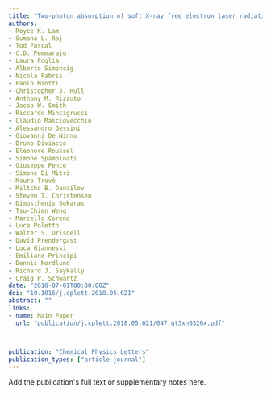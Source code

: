```yaml
---
title: "Two-photon absorption of soft X-ray free electron laser radiation by graphite near the carbon K-absorption edge"
authors:
- Royce K. Lam
- Sumana L. Raj
- Tod Pascal
- C.D. Pemmaraju
- Laura Foglia
- Alberto Simoncig
- Nicola Fabris
- Paolo Miotti
- Christopher J. Hull
- Anthony M. Rizzuto
- Jacob W. Smith
- Riccardo Mincigrucci
- Claudio Masciovecchio
- Alessandro Gessini
- Giovanni De Ninno
- Bruno Diviacco
- Eleonore Roussel
- Simone Spampinati
- Giuseppe Penco
- Simone Di Mitri
- Mauro Trovò
- Miltcho B. Danailov
- Steven T. Christensen
- Dimosthenis Sokaras
- Tsu-Chien Weng
- Marcello Coreno
- Luca Poletto
- Walter S. Drisdell
- David Prendergast
- Luca Giannessi
- Emiliano Principi
- Dennis Nordlund
- Richard J. Saykally
- Craig P. Schwartz
date: "2018-07-01T00:00:00Z"
doi: "10.1016/j.cplett.2018.05.021"
abstract: ""
links:
- name: Main Paper
  url: "publication/j.cplett.2018.05.021/047.qt3xn0326x.pdf"



publication: "Chemical Physics Letters"
publication_types: ["article-journal"]
---
```


Add the publication's full text or supplementary notes here.
